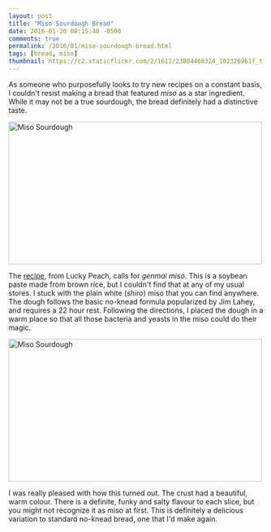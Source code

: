 ```yaml
---
layout: post
title: "Miso Sourdough Bread"
date: 2016-01-20 08:15:48 -0500
comments: true
permalink: /2016/01/miso-sourdough-bread.html
tags: [bread, miso]
thumbnail: https://c2.staticflickr.com/2/1611/23884468324_102326961f_t.jpg
---
```


As someone who purposefully looks to try new recipes on a constant
basis, I couldn't resist making a bread that featured _miso_ as a
star ingredient. While it may not be a true sourdough, the bread
definitely had a distinctive taste.

<a data-flickr-embed="true"
href="https://www.flickr.com/photos/gnuf/24403166752/in/datetaken/"
title="Miso Sourdough"><img
src="https://farm2.staticflickr.com/1697/24403166752_01c31ecc30.jpg"
width="500" height="281" alt="Miso Sourdough"></a><script async
src="//embedr.flickr.com/assets/client-code.js"
charset="utf-8"></script>

The [recipe](http://luckypeach.com/recipes/miso-sourdough-bread/), from
Lucky Peach, calls for _genmai miso_. This is a soybean paste made
from brown rice, but I couldn't find that at any of my usual stores.
I stuck with the plain white (_shiro_) miso that you can find
anywhere.  The dough follows the basic no-knead formula popularized
by Jim Lahey, and requires a 22 hour rest. Following the directions,
I placed the dough in a warm place so that all those bacteria and
yeasts in the miso could do their magic.

<a data-flickr-embed="true"
href="https://www.flickr.com/photos/gnuf/23884468324/in/datetaken/"
title="Miso Sourdough"><img
src="https://farm2.staticflickr.com/1611/23884468324_102326961f.jpg"
width="500" height="281" alt="Miso Sourdough"></a><script async
src="//embedr.flickr.com/assets/client-code.js"
charset="utf-8"></script>

I was really pleased with how this turned out. The crust had a 
beautiful, warm colour. There is a definite, funky and salty
flavour to each slice, but you might not recognize it as
miso at first. This is definitely a delicious variation
to standard no-knead bread, one that I'd make again.
